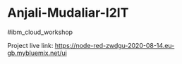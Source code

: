 # Anjali-Mudaliar-I2IT

#ibm_cloud_workshop

Project live link: https://node-red-zwdgu-2020-08-14.eu-gb.mybluemix.net/ui
